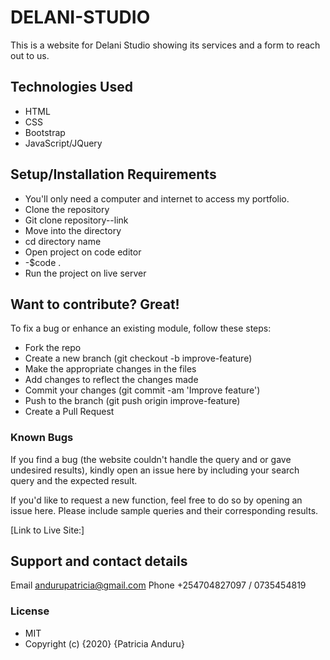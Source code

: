 # DELANI-STUDIO
This is a website for Delani Studio showing its services and a form to reach out to us.
## Technologies Used
* HTML 
* CSS
* Bootstrap
* JavaScript/JQuery
## Setup/Installation Requirements
* You'll only need a computer and internet to access my portfolio.
* Clone the repository
* Git clone repository--link
* Move into the directory
* cd directory name
* Open project on code editor
 * -$code .
* Run the project on live server
## Want to contribute? Great!
To fix a bug or enhance an existing module, follow these steps:
* Fork the repo
* Create a new branch (git checkout -b improve-feature)
* Make the appropriate changes in the files
* Add changes to reflect the changes made
* Commit your changes (git commit -am 'Improve feature')
* Push to the branch (git push origin improve-feature)
* Create a Pull Request
### Known Bugs
If you find a bug (the website couldn't handle the query and or gave undesired results), kindly open an issue here by including your search query and the expected result.

If you'd like to request a new function, feel free to do so by opening an issue here. Please include sample queries and their corresponding results.

[Link to Live Site:]
## Support and contact details
Email andurupatricia@gmail.com 
Phone +254704827097 /  0735454819
### License
* MIT
* Copyright (c) {2020} {Patricia Anduru}
